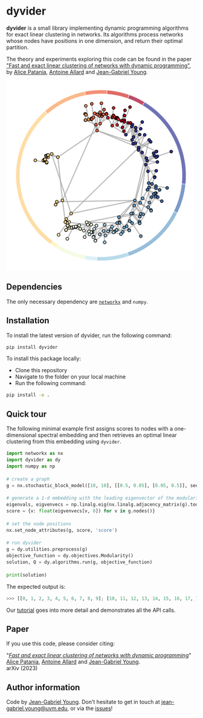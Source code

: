 # dyvider

**dyvider** is a small library implementing dynamic programming algorithms for exact linear clustering in networks.
Its algorithms process networks whose nodes have positions in one dimension, and return their optimal partition.

The theory and experiments exploring this code can be found in the paper [\"Fast and exact linear clustering of networks with dynamic programming\"](), by [Alice Patania](https://alpatania.github.io/), [Antoine Allard](https://antoineallard.github.io/) and [Jean-Gabriel Young](https://jg-you.github.io/). 


![](repo_img.png)


## Dependencies

The only necessary dependency are [`networkx`](https://networkx.org/) and `numpy`.

## Installation

To install the latest version of dyvider, run the following command:
```sh
pip install dyvider
```

To install this package locally:
* Clone this repository
* Navigate to the folder on your local machine
* Run the following command:
```sh
pip install -e .
```

## Quick tour

The following minimal example first assigns scores to nodes with a one-dimensional spectral embedding and then retrieves an optimal linear clustering from this embedding using `dyvider`.

```python
import networkx as nx
import dyvider as dy
import numpy as np

# create a graph
g = nx.stochastic_block_model([10, 10], [[0.5, 0.05], [0.05, 0.5]], seed=42)

# generate a 1-d embedding with the leading eigenvector of the modularity matrix
eigenvals, eigvenvecs = np.linalg.eig(nx.linalg.adjacency_matrix(g).todense())
score = {v: float(eigvenvecs[v, 0]) for v in g.nodes()}

# set the node positions
nx.set_node_attributes(g, score, 'score')

# run dyvider
g = dy.utilities.preprocess(g)
objective_function = dy.objectives.Modularity()
solution, Q = dy.algorithms.run(g, objective_function)

print(solution)
```

The expected output is:

```python
>>> [[0, 1, 2, 3, 4, 5, 6, 7, 8, 9]; [10, 11, 12, 13, 14, 15, 16, 17, 18, 19]] 
```

Our [tutorial](tutorial.ipynb) goes into more detail and demonstrates all the API calls.


## Paper

If you use this code, please consider citing:

"[*Fast and exact linear clustering of networks with dynamic programming*]()"<br/>
[Alice Patania](https://alpatania.github.io/), [Antoine Allard](https://antoineallard.github.io/) and [Jean-Gabriel Young](https://jg-you.github.io/). <br/>
arXiv (2023) <br/>


## Author information

Code by [Jean-Gabriel Young](https://jg-you.github.io). Don't hesitate to get in touch at <jean-gabriel.young@uvm.edu>, or via the [issues](https://github.com/jg-you/dyvider/issues)!
